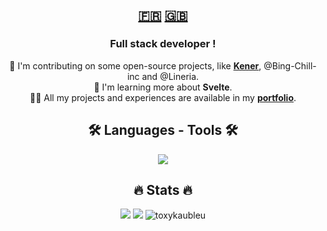 <h2 align=center><a href="https://github.com/ToxykAuBleu/ToxykAuBleu/blob/main/README.fr-FR.md">🇫🇷</a> <a href="https://github.com/ToxykAuBleu/ToxykAuBleu/blob/main/README.md">🇬🇧</a></h2>
<h3 align=center>Full stack developer  !</h3>
<p align=center>  
🔭 I'm contributing on some open-source projects, like <a href="https://github.com/rajnandan1/kener"><b>Kener</b></a>, @Bing-Chill-inc and @Lineria.<br/>
🌱 I'm learning more about <b>Svelte</b>.<br/>
👨‍💻 All my projects and experiences are available in my <a href="https://portfolio.toxykaubleu.fr"><b>portfolio</b></a>.<br/>
</p>

<h2 align=center>🛠️ Languages - Tools 🛠️</h2>
<p align=center>
   <a href="https://skillicons.dev">
      <img src="https://skillicons.dev/icons?i=java,mysql,mongodb,php,bash,cpp,cs,bun,nodejs,js,html,css,scss,bootstrap,tailwind,svelte,typescript,angular,nestjs,laravel,express,discordjs,git,github,linux,arch,qt,unity,threejs,visualstudio,vscode,powershell,docker,kubernetes,discord,notion&perline=15" />
   </a>
</p>

<h2 align=center>🔥 Stats 🔥</h2>
<p align=center>
   <img src="https://streak-stats.demolab.com/?user=ToxykAuBleu&theme=transparent&locale=en" />
   <img src="https://github-readme-stats.vercel.app/api?username=ToxykAuBleu&theme=transparent&show_icons=true&cache_seconds=86400&locale=en" />
   <img src="https://komarev.com/ghpvc/?username=toxykaubleu&label=Profile%20views&color=0e75b6&style=flat-square" alt="toxykaubleu" />
</p>
